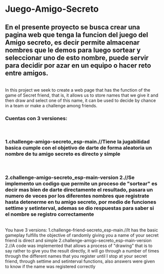 # Juego-Amigo-Secreto
<h2>En el presente proyecto se busca crear una pagina web que tenga la funcion del juego del Amigo secreto, es decir permite almacenar nombres que le demos para luego sortear y seleccionar uno de esto nombre, puede servir para decidir por azar en un equipo o hacer reto entre amigos.</h2><br>
In this project we seek to create a web page that has the function of the game of Secret friend, that is, it allows us to store names that we give it and then draw and select one of this name, it can be used to decide by chance in a team or make a challenge among friends.
<h3>Cuentas con 3 versiones:</h3><br>
<h3>1.challenge-amigo-secreto_esp-main.//Tiene la jugabilidad basica cumple con el objetivo de darte de forma aleatoria un nombre de tu amigo secreto es directo y simple</h3><br>
<h3>2.challenge-amigo-secreto_esp-main-version 2.//Se implemento un codigo que permite un proceso de "sortear" es decir mas bien de darte directamente el resultado, pasara un numero de veces por los diferentes nombres que registrate hasta detenerme en tu amigo secreto, por medio de funciones settime y setinterval, ademas se dio respuestas para saber si el nombre se registro correctamente</h3><br>
You have 3 versions:
1.challenge-friend-secreto_esp-main.//It has the basic gameplay fulfills the objective of randomly giving you a name of your secret friend is direct and simple
2.challenge-amigo-secreto_esp-main-version 2.//A code was implemented that allows a process of "drawing" that is to say rather to give you the result directly, it will go through a number of times through the different names that you register until I stop at your secret friend, through settime and setinterval functions, also answers were given to know if the name was registered correctly
